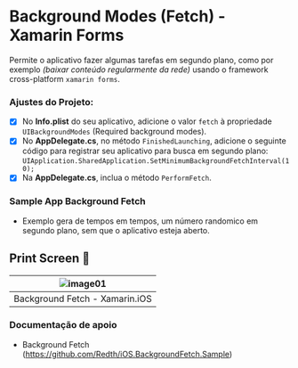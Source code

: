 # Background Modes (Fetch) - Xamarin Forms
 Permite o aplicativo fazer algumas tarefas em segundo plano, como por exemplo <i>(baixar conteúdo regularmente da rede)</i> usando o framework cross-platform `xamarin forms`.
 
  ### Ajustes do Projeto:
  - [x] No <b>Info.plist</b> do seu aplicativo, adicione o valor `fetch` à propriedade `UIBackgroundModes` (Required background modes).
  - [x] No <b>AppDelegate.cs</b>, no método `FinishedLaunching`, adicione o seguinte código para registrar seu aplicativo para busca em segundo plano:<br/>
  `UIApplication.SharedApplication.SetMinimumBackgroundFetchInterval(10);`
  - [x] Na <b>AppDelegate.cs</b>, inclua o método `PerformFetch`.
  
 ### Sample App Background Fetch
 - Exemplo gera de tempos em tempos, um número randomico em segundo plano, sem que o aplicativo esteja aberto.
 
 ## Print Screen :foggy:
 
| ![image01](imagens/fetch-xamarin.gif) |
|:---:|
| Background Fetch - Xamarin.iOS |

### Documentação de apoio
- Background Fetch (https://github.com/Redth/iOS.BackgroundFetch.Sample)
